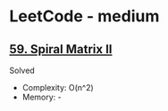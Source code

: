 # LeetCode - medium

## [59. Spiral Matrix II](https://leetcode.com/problems/spiral-matrix-ii)

Solved

* Complexity: O(n^2)
* Memory: -
